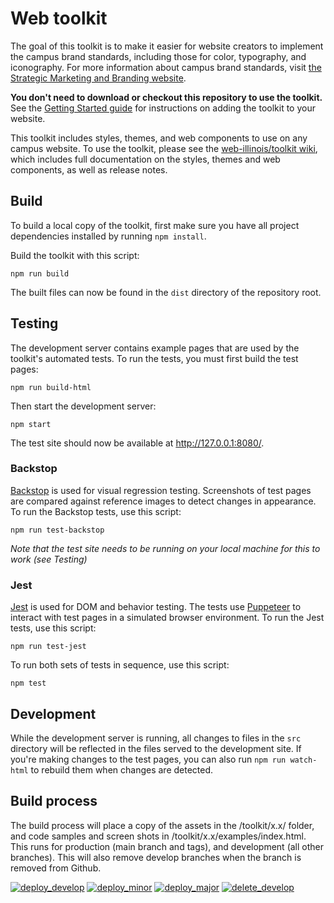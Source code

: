 # Web toolkit

The goal of this toolkit is to make it easier for website creators to implement the campus brand standards, including those for color, typography, and iconography. For more information about campus brand standards, visit [the Strategic Marketing and Branding website](https://marketing.illinois.edu).

**You don't need to download or checkout this repository to use the toolkit.** See the [Getting Started guide](https://github.com/web-illinois/toolkit/wiki/Getting-started) for instructions on adding the toolkit to your website.

This toolkit includes styles, themes, and web components to use on any campus website. To use the toolkit, please see the [web-illinois/toolkit wiki](https://github.com/web-illinois/toolkit/wiki), which includes full documentation on the styles, themes and web components, as well as release notes.

## Build

To build a local copy of the toolkit, first make sure you have all project dependencies installed by running `npm install`.

Build the toolkit with this script: 

````
npm run build
````

The built files can now be found in the `dist` directory of the repository root.

## Testing

The development server contains example pages that are used by the toolkit's automated tests. To run the tests, you must first build the test pages:

````
npm run build-html
````

Then start the development server:

````
npm start
````

The test site should now be available at http://127.0.0.1:8080/.

### Backstop

[Backstop](https://github.com/garris/BackstopJS) is used for visual regression testing. Screenshots of test pages are compared against reference images to detect changes in appearance. To run the Backstop tests, use this script:

````
npm run test-backstop
````

*Note that the test site needs to be running on your local machine for this to work (see Testing)*

### Jest

[Jest](https://jestjs.io/) is used for DOM and behavior testing. The tests use [Puppeteer](https://github.com/puppeteer/puppeteer/) to interact with test pages in a simulated browser environment. To run the Jest tests, use this script:

````
npm run test-jest
```` 

To run both sets of tests in sequence, use this script:

````
npm test
````

## Development

While the development server is running, all changes to files in the `src` directory will be reflected in the files served to the development site. If you're making changes to the test pages, you can also run `npm run watch-html` to rebuild them when changes are detected.


## Build process

The build process will place a copy of the assets in the /toolkit/x.x/ folder, and code samples and screen shots in /toolkit/x.x/examples/index.html. This runs for production (main branch and tags), and development (all other branches). This will also remove develop branches when the branch is removed from Github. 

[![deploy_develop](https://github.com/web-illinois/toolkit/actions/workflows/deploy_develop.yml/badge.svg)](https://github.com/web-illinois/toolkit/actions/workflows/deploy_develop.yml) [![deploy_minor](https://github.com/web-illinois/toolkit/actions/workflows/deploy_minor.yml/badge.svg)](https://github.com/web-illinois/toolkit/actions/workflows/deploy_minor.yml) [![deploy_major](https://github.com/web-illinois/toolkit/actions/workflows/deploy_major.yml/badge.svg?branch=main)](https://github.com/web-illinois/toolkit/actions/workflows/deploy_major.yml) [![delete_develop](https://github.com/web-illinois/toolkit/actions/workflows/delete_develop.yml/badge.svg)](https://github.com/web-illinois/toolkit/actions/workflows/delete_develop.yml)




